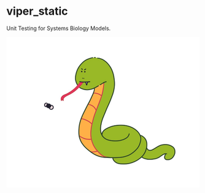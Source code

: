 # viper_static
Unit Testing for Systems Biology Models.

![logo](https://github.com/mastevb/viper_static/blob/main/docs/images/viper_logo.jpeg)
